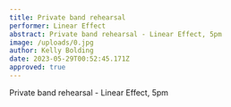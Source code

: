 ```yaml
---
title: Private band rehearsal
performer: Linear Effect
abstract: Private band rehearsal - Linear Effect, 5pm
image: /uploads/0.jpg
author: Kelly Bolding
date: 2023-05-29T00:52:45.171Z
approved: true
---
```

Private band rehearsal - Linear Effect, 5pm